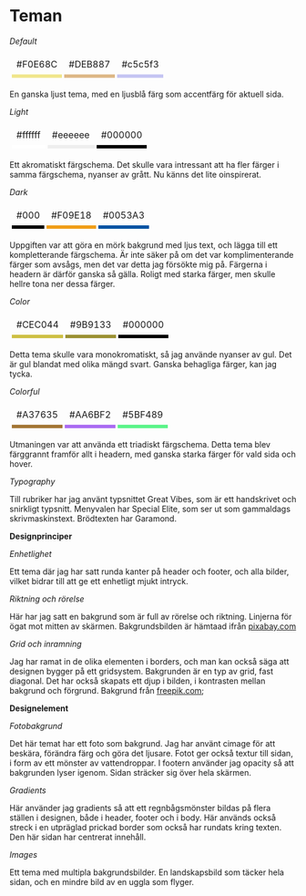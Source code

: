 # Teman

*Default*
<table style="border-spacing: 4px; border-collapse: separate; table-layout:fixed;">
<tr>
<td>#F0E68C</td>
<td>#DEB887</td>
<td>#c5c5f3</td>
</tr>
<tr>

<td style="background-color: #F0E68C"> </td>
<td style="background-color: #DEB887"> </td>
<td style="background-color: #c5c5f3"> </td>
</tr>
</table>

En ganska ljust tema, med en ljusblå färg som accentfärg för aktuell sida.


*Light*

<table style="border-spacing: 4px; border-collapse: separate; empty-cells:show;">
<tr>
<td>#ffffff</td>
<td>#eeeeee</td>
<td>#000000</td>
</tr>
<tr>

<td style="background-color: #ffffff"></td>
<td style="background-color: #eeeeee"></td>
<td style="background-color: #000000"></td>
</tr>
</table>

Ett akromatiskt färgschema. Det skulle vara intressant att ha fler färger i samma färgschema, nyanser av grått. Nu känns det lite oinspirerat.

*Dark*

<table style="border-spacing: 4px; border-collapse: separate;  ">
<tr>
<td>#000</td>
<td>#F09E18</td>
<td>#0053A3</td>
</tr>
<tr>

<td style="background-color: #000"></td>
<td style="background-color: #F09E18"></td>
<td style="background-color: #0053A3"></td>
</tr>
</table>

Uppgiften var att göra en mörk bakgrund med ljus text, och lägga till ett kompletterande färgschema. Är inte säker på om det var komplimenterande färger som avsågs, men det var detta jag försökte mig på. Färgerna i headern är därför ganska så gälla. Roligt med starka färger, men skulle hellre tona ner dessa färger.

*Color*

<table style="border-spacing: 4px; border-collapse: separate;  ">
<tr>
<td>#CEC044</td>
<td>#9B9133</td>
<td>#000000</td>

</tr>
<tr>

<td style="background-color: #CEC044"></td>
<td style="background-color: #9B9133"></td>
<td style="background-color: #000000"></td>
</tr>
</table>

Detta tema skulle vara monokromatiskt, så jag använde nyanser av gul. Det är gul blandat med olika mängd svart. Ganska behagliga färger, kan jag tycka.

*Colorful*

<table style="border-spacing: 4px; border-collapse: separate; ">
<tr>
<td>#A37635</td>
<td>#AA6BF2</td>
<td>#5BF489</td>
</tr>
<tr>

<td style="background-color: #A37635"></td>
<td style="background-color: #AA6BF2"></td>
<td style="background-color: #5BF489"></td>
</tr>
</table>

Utmaningen var att använda ett triadiskt färgschema. Detta tema blev färggrannt framför allt i headern, med ganska starka färger för vald sida och hover.

*Typography*

Till rubriker har jag använt typsnittet Great Vibes, som är ett handskrivet och snirkligt typsnitt. Menyvalen har Special Elite, som ser ut som gammaldags skrivmaskinstext. Brödtexten har Garamond.


**Designprinciper**

*Enhetlighet*

Ett tema där jag har satt runda kanter på header och footer, och alla bilder, vilket bidrar till att ge ett enhetligt mjukt intryck.

*Riktning och rörelse*

Här har jag satt en bakgrund som är full av rörelse och riktning. Linjerna för ögat mot mitten av skärmen. Bakgrundsbilden är hämtaad ifrån [pixabay.com](https://pixabay.com/sv/bakgrund-retro-pastell-r%C3%B6relse-14820/)

*Grid och inramning*

Jag har ramat in de olika elementen i borders, och man kan också säga att designen bygger på ett gridsystem. Bakgrunden är en typ av grid, fast diagonal. Det har också skapats ett djup i bilden, i kontrasten mellan bakgrund och förgrund.
Bakgrund från [freepik.com](http://freepik.com);


**Designelement**

*Fotobakgrund*

Det här temat har ett foto som bakgrund. Jag har använt cimage för att beskära, förändra färg och göra det ljusare. Fotot ger också textur till sidan, i form av ett mönster av vattendroppar. I footern använder jag opacity så att bakgrunden lyser igenom. Sidan sträcker sig över hela skärmen.

*Gradients*

Här använder jag gradients så att ett regnbågsmönster bildas på flera ställen i designen, både i header, footer och i body. Här används också streck i en utpräglad prickad border som också har rundats kring texten. Den här sidan har centrerat innehåll.

*Images*

Ett tema med multipla bakgrundsbilder. En landskapsbild som täcker hela sidan, och en mindre bild av en uggla som flyger.
